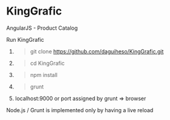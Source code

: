 # KingGrafic
AngularJS - Product Catalog


Run KingGrafic

1. > git clone https://github.com/daguiheso/KingGrafic.git
2. > cd KingGrafic
3. > npm install
4. > grunt
5. localhost:9000  or port assigned by grunt  => browser

Node.js / Grunt  is implemented only by having a live reload
